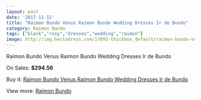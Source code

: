 ```yaml
---
layout: post
date: '2017-11-12'
title: "Raimon Bundo Venus Raimon Bundo Wedding Dresses Ir de Bundo"
category: Raimon Bundo
tags: ["black","rosy","dresses","wedding","raimon"]
image: http://img.hectodress.com/17893-thickbox_default/raimon-bundo-venus-raimon-bundo-wedding-dresses-ir-de-bundo.jpg
---
```

Raimon Bundo Venus Raimon Bundo Wedding Dresses Ir de Bundo

On Sales: **$294.56**
<a href="https://www.hectodress.com/raimon-bundo/8425-raimon-bundo-venus-raimon-bundo-wedding-dresses-ir-de-bundo.html"><amp-img layout="responsive" width="600" height="600" src="//img.hectodress.com/17893-thickbox_default/raimon-bundo-venus-raimon-bundo-wedding-dresses-ir-de-bundo.jpg" alt="Raimon Bundo Venus Raimon Bundo Wedding Dresses Ir de Bundo 0" /></a>
<a href="https://www.hectodress.com/raimon-bundo/8425-raimon-bundo-venus-raimon-bundo-wedding-dresses-ir-de-bundo.html"><amp-img layout="responsive" width="600" height="600" src="//img.hectodress.com/17895-thickbox_default/raimon-bundo-venus-raimon-bundo-wedding-dresses-ir-de-bundo.jpg" alt="Raimon Bundo Venus Raimon Bundo Wedding Dresses Ir de Bundo 1" /></a>
<a href="https://www.hectodress.com/raimon-bundo/8425-raimon-bundo-venus-raimon-bundo-wedding-dresses-ir-de-bundo.html"><amp-img layout="responsive" width="600" height="600" src="//img.hectodress.com/17894-thickbox_default/raimon-bundo-venus-raimon-bundo-wedding-dresses-ir-de-bundo.jpg" alt="Raimon Bundo Venus Raimon Bundo Wedding Dresses Ir de Bundo 2" /></a>

Buy it: [Raimon Bundo Venus Raimon Bundo Wedding Dresses Ir de Bundo](https://www.hectodress.com/raimon-bundo/8425-raimon-bundo-venus-raimon-bundo-wedding-dresses-ir-de-bundo.html "Raimon Bundo Venus Raimon Bundo Wedding Dresses Ir de Bundo")

View more: [Raimon Bundo](https://www.hectodress.com/142-raimon-bundo "Raimon Bundo")